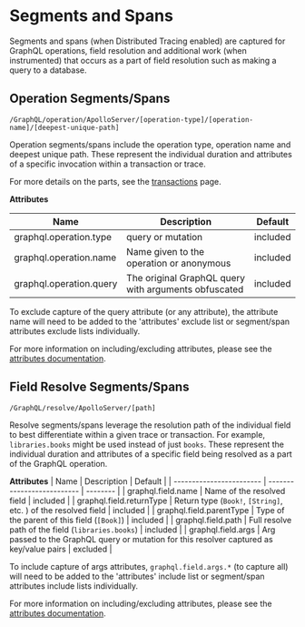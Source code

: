 # Segments and Spans

Segments and spans (when Distributed Tracing enabled) are captured for GraphQL operations, field resolution and additional work (when instrumented) that occurs as a part of field resolution such as making a query to a database.

## Operation Segments/Spans

`/GraphQL/operation/ApolloServer/[operation-type]/[operation-name]/[deepest-unique-path]`

Operation segments/spans include the operation type, operation name and deepest unique path. These represent the individual duration and attributes of a specific invocation within a transaction or trace.

For more details on the parts, see the [transactions](./transactions.md#details) page.

**Attributes**

| Name                   | Description      | Default  |
| ---------------------- | ---------------- | -------- |
| graphql.operation.type | query or mutation| included |
| graphql.operation.name | Name given to the operation or anonymous | included |
| graphql.operation.query | The original GraphQL query with arguments obfuscated | included |

To exclude capture of the query attribute (or any attribute), the attribute name will need to be added to the 'attributes' exclude list or segment/span attributes exclude lists individually.

For more information on including/excluding attributes, please see the [attributes documentation](https://docs.newrelic.com/docs/agents/nodejs-agent/attributes/nodejs-agent-attributes#configure-attributes).

## Field Resolve Segments/Spans

`/GraphQL/resolve/ApolloServer/[path]`

Resolve segments/spans leverage the resolution path of the individual field to best differentiate within a given trace or transaction. For example, `libraries.books` might be used instead of just `books`. These represent the individual duration and attributes of a specific field being resolved as a part of the GraphQL operation.

**Attributes**
| Name                     | Description                | Default  |
| ------------------------ | -------------------------- | -------- |
| graphql.field.name       | Name of the resolved field | included |
| graphql.field.returnType | Return type (`Book!`, `[String]`, etc. ) of the resolved field | included |
| graphql.field.parentType | Type of the parent of this field (`[Book]`) | included |
| graphql.field.path | Full resolve path of the field (`libraries.books`) | included |
| graphql.field.args | Arg passed to the GraphQL query or mutation for this resolver captured as key/value pairs | excluded |

To include capture of args attributes, `graphql.field.args.*` (to capture all) will need to be added to the 'attributes' include list or segment/span attributes include lists individually.

For more information on including/excluding attributes, please see the [attributes documentation](https://docs.newrelic.com/docs/agents/nodejs-agent/attributes/nodejs-agent-attributes#configure-attributes).
